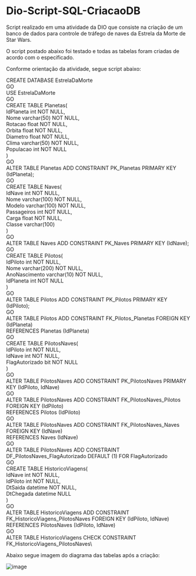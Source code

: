 # Dio-Script-SQL-CriacaoDB

Script realizado em uma atividade da DIO que consiste na criação de um banco de dados para controle de tráfego de naves da Estrela da Morte de Star Wars.

O script postado abaixo foi testado e todas as tabelas foram criadas de acordo com o especificado.

Conforme orientação da atividade, segue script abaixo:

CREATE DATABASE EstrelaDaMorte\
GO\
USE EstrelaDaMorte\
GO\
CREATE TABLE Planetas(\
	IdPlaneta int NOT NULL,\
	Nome varchar(50) NOT NULL,\
	Rotacao float NOT NULL,\
	Orbita float NOT NULL,\
	Diametro float NOT NULL,\
	Clima varchar(50) NOT NULL,\
	Populacao int NOT NULL\
)\
GO\
ALTER TABLE Planetas ADD CONSTRAINT PK_Planetas PRIMARY KEY (IdPlaneta);\
GO\
CREATE TABLE Naves(\
	IdNave int NOT NULL,\
	Nome varchar(100) NOT NULL,\
	Modelo varchar(100) NOT NULL,\
	Passageiros int NOT NULL,\
	Carga float NOT NULL,\
	Classe varchar(100)\
)\
GO\
ALTER TABLE Naves ADD CONSTRAINT PK_Naves PRIMARY KEY (IdNave);\
GO\
CREATE TABLE Pilotos(\
	IdPiloto int NOT NULL,\
	Nome varchar(200) NOT NULL,\
	AnoNascimento varchar(10) NOT NULL,\
	IdPlaneta int NOT NULL\
)\
GO\
ALTER TABLE Pilotos ADD CONSTRAINT PK_Pilotos PRIMARY KEY (IdPiloto);\
GO\
ALTER TABLE Pilotos ADD CONSTRAINT FK_Pilotos_Planetas FOREIGN KEY (IdPlaneta)\
REFERENCES Planetas (IdPlaneta)\
GO\
CREATE TABLE PilotosNaves(\
	IdPiloto int NOT NULL,\
	IdNave int NOT NULL,\
	FlagAutorizado bit NOT NULL\
)\
GO\
ALTER TABLE PilotosNaves ADD CONSTRAINT PK_PilotosNaves PRIMARY KEY (IdPiloto, IdNave)\
GO\
ALTER TABLE PilotosNaves ADD CONSTRAINT FK_PilotosNaves_Pilotos FOREIGN KEY (IdPiloto)\
REFERENCES Pilotos (IdPiloto)\
GO\
ALTER TABLE PilotosNaves ADD CONSTRAINT FK_PilotosNaves_Naves FOREIGN KEY (IdNave)\
REFERENCES Naves (IdNave)\
GO\
ALTER TABLE PilotosNaves ADD CONSTRAINT DF_PilotosNaves_FlagAutorizado DEFAULT (1) FOR FlagAutorizado\
GO\
CREATE TABLE HistoricoViagens(\
	IdNave int NOT NULL,\
	IdPiloto int NOT NULL,\
	DtSaida datetime NOT NULL,\
	DtChegada datetime NULL\
)\
GO\
ALTER TABLE HistoricoViagens ADD CONSTRAINT FK_HistoricoViagens_PilotosNaves FOREIGN KEY (IdPiloto, IdNave)\
REFERENCES PilotosNaves (IdPiloto, IdNave)\
GO\
ALTER TABLE HistoricoViagens CHECK CONSTRAINT FK_HistoricoViagens_PilotosNaves\

Abaixo segue imagem do diagrama das tabelas após a criação:

![image](https://user-images.githubusercontent.com/79547368/137219614-086f09c8-32f1-4570-b5eb-5fc4ec2f3cf9.png)
